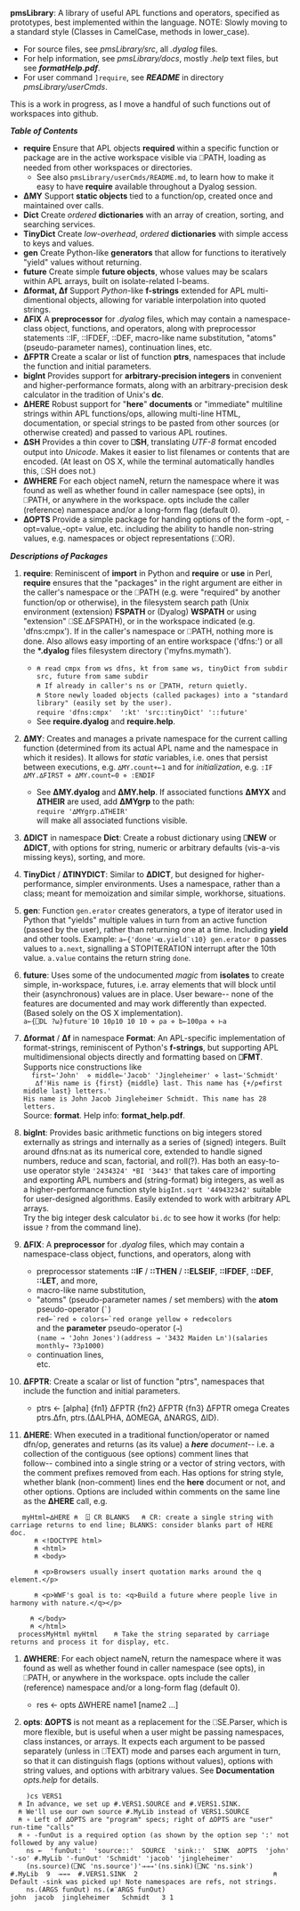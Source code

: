 __pmsLibrary__: A library of useful APL functions and operators, specified as prototypes, best implemented within the language. 
NOTE: Slowly moving to a standard style (Classes in CamelCase, methods in lower_case).

* For source files, see _pmsLibrary/src_, all _.dyalog_ files.
* For help information, see _pmsLibrary/docs_, mostly _.help_ text files, but see ___formatHelp.pdf___.
* For user command `]require`, see ___README___ in directory _pmsLibrary/userCmds_.

This is a work in progress, as I move a handful of such functions out of workspaces into github.

___Table of Contents___  

* __require__     Ensure that APL objects __required__ within a specific function or package are in the active workspace visible via ⎕PATH, loading as needed from other workspaces or directories. 
   - See also `pmsLibrary/userCmds/README.md`, to learn how to make it easy to have __require__ available throughout a Dyalog session. 
* __∆MY__         Support __static objects__ tied to a function/op, created once and maintained over calls.
* __Dict__        Create _ordered_ __dictionaries__ with an array of creation, sorting, and searching services.
* __TinyDict__    Create _low-overhead_, _ordered_ __dictionaries__ with simple access to keys and values.
* __gen__         Create Python-like __generators__ that allow for functions to iteratively "yield" values without returning.
* __future__      Create simple __future objects__, whose values may be scalars within APL arrays, built on isolate-related I-beams.
* __∆format, ∆f__ Support _Python_-like __f-strings__ extended for APL multi-dimentional objects, allowing for variable interpolation into quoted strings.
* __∆FIX__        A __preprocessor__ for _.dyalog_ files, which may contain a namespace-class object, functions, and operators, along with preprocessor statements ::IF, ::IFDEF, ::DEF, macro-like name substitution, "atoms" (pseudo-parameter names), continuation lines, etc.
* __∆FPTR__      Create a scalar or list of function __ptrs__, namespaces that include the function and initial parameters.
* __bigInt__  Provides support for __arbitrary-precision integers__ in convenient and higher-performance formats, along with an arbitrary-precision desk calculator in the tradition of Unix's __dc__.
* __∆HERE__       Robust support for "__here__" __documents__ or "immediate" multiline strings within APL functions/ops, allowing multi-line HTML, documentation, or special strings to be pasted from other sources (or otherwise created) and passed to various APL routines.
* __∆SH__  Provides a thin cover to __⎕SH__, translating _UTF-8_ format encoded output into _Unicode_. Makes it easier to list filenames or contents that are encoded. (At least on OS X, while the terminal automatically handles this, ⎕SH does not.)
* __∆WHERE__   For each object nameN, return the namespace where it was found as well as whether found in caller namespace (see opts), in ⎕PATH, or anywhere in the workspace. opts include the caller (reference) namespace and/or a long-form flag (default 0).
* __∆OPTS__ Provide a simple package for handing options of the form -opt, -opt=value,-opt= value, etc. including the ability
to handle non-string values, e.g. namespaces or object representations (⎕OR).  

___Descriptions of Packages___
1. __require__: Reminiscent of __import__ in Python and __require__ or __use__ in Perl, __require__ ensures that the "packages" in the right argument are either in the caller's namespace or the ⎕PATH (e.g. were "required" by another function/op or otherwise), in the filesystem search path (Unix environment (extension) __FSPATH__ or (Dyalog) __WSPATH__ or using "extension" ⎕SE.∆FSPATH), or in the workspace indicated (e.g. 'dfns:cmpx'). If in the caller's namespace or ⎕PATH, nothing more is done. Also allows easy importing of an entire workspace ('dfns:') or all the __\*.dyalog__ files filesystem directory ('myfns.mymath').
   * ``⍝ read cmpx from ws dfns, kt from same ws, tinyDict from subdir src, future from same subdir``<br>
     ``⍝ If already in caller's ns or ⎕PATH, return quietly.``<br>
     ``⍝ Store newly loaded objects (called packages) into a "standard library" (easily set by the user).``<br>
     ``require 'dfns:cmpx'  ':kt' 'src::tinyDict' '::future' ``                                                
   * See __require.dyalog__ and __require.help__.
1. __∆MY__: Creates and manages a private namespace for the current calling function (determined from its actual APL name and the namespace in which it resides). It allows for *static* variables, i.e. ones that persist between executions, e.g. ``∆MY.count+←1`` 
and for *initialization*, e.g. 
``:IF ∆MY.∆FIRST ⋄ ∆MY.count←0 ⋄ :ENDIF``
   * See __∆MY.dyalog__ and __∆MY.help__. If associated functions __∆MYX__ and __∆THEIR__ are used, add __∆MYgrp__ to the path:<br>
   ``require '∆MYgrp.∆THEIR'``<br>will make all associated functions visible.
1. __∆DICT__ in namespace __Dict__: Create a robust dictionary using __⎕NEW__ or __∆DICT__, with options for string, numeric or arbitrary defaults (vis-a-vis missing keys), sorting, and more.
1. __TinyDict__ / __∆TINYDICT__: Similar to __∆DICT__, but designed for higher-performance, simpler environments. Uses a namespace, rather than a class; meant for memoization and similar simple, workhorse, situations.
1. __gen__: Function ``gen.erator`` creates generators, a type of iterator used in Python that "yields" multiple values in turn from an active function (passed by the user), rather than returning one at a time. Including __yield__ and other tools. 
Example: ``a←{'done'⊣⍺.yield¨⍳10} gen.erator 0`` passes values to ``a.next``, signalling a STOPITERATION interrupt after the 10th value. ``a.value`` contains the return string ``done``.
1. __future__: Uses some of the undocumented _magic_ from __isolates__ to create simple, in-workspace, futures, i.e. array elements that will block until their (asynchronous) values are in place. User beware-- none of the features are documented and may work differently than expected. (Based solely on the OS X implementation).<br>
``a←{⎕DL ?⍵}future¨10 10⍴10 10 10 ⋄ ⍴a ⋄ b←100⍴a ⋄ ⊢a``
1. __∆format__ / __∆f__ in namespace __Format__: An APL-specific implementation of format-strings, reminiscent of Python's __f-strings__, but supporting APL multidimensional objects directly and formatting based on __⎕FMT__. Supports nice constructions like<br>
      ``   first←'John'  ⋄ middle←'Jacob' 'Jingleheimer' ⋄ last←'Schmidt'  ``<br>
      ``   ∆f'His name is {first} {middle} last. This name has {+/⍴∊first middle last} letters.'``<br>
      ``His name is John Jacob Jingleheimer Schmidt. This name has 28 letters.``<br>
Source: __format__. Help info: __format_help.pdf__.
1. __bigInt__: Provides basic arithmetic functions on big integers stored externally as strings
and internally as a series of (signed) integers. Built around dfns:nat as its numerical core,  extended to handle signed numbers,
reduce and scan, factorial, and roll(?). Has both an easy-to-use operator style ``'2434324' *BI '3443'`` that takes care of importing and exporting APL numbers and (string-format) big integers, as well as a higher-performance function style ``bigInt.sqrt '449432342'`` suitable for user-designed algorithms. Easily extended to work with arbitrary APL arrays.<br>
   Try the big integer desk calculator `bi.dc` to see how it works (for help: issue `?` from the command line).
1. __∆FIX__:     A __preprocessor__ for _.dyalog_ files, which may contain a namespace-class object, functions, and operators, along with 
   * preprocessor statements __::IF__ / __::THEN__ / __::ELSEIF__, __::IFDEF__, __::DEF__, __::LET__, and more, 
   * macro-like name substitution, 
   * "atoms" (pseudo-parameter names / set members) with the __atom__ pseudo-operator (``` ` ```)    
       ```red←`red ⋄ colors←`red orange yellow ⋄ red∊colors```    
       and the __parameter__ pseudo-operator (```→```)    
       ```(name → 'John Jones')(address → '3432 Maiden Ln')(salaries monthly→ ?3⍴1000)``` 
   * continuation lines,   
   etc.
1. __∆FPTR__:  Create a scalar or list of function "ptrs", namespaces that include the function and initial parameters.
     * ptrs ←  [alpha] {fn1} ∆FPTR {fn2} ∆FPTR {fn3} ∆FPTR omega
       Creates ptrs.∆fn, ptrs.(∆ALPHA, ∆OMEGA, ∆NARGS, ∆ID).
     
1. __∆HERE__: When executed in a traditional function/operator or named dfn/op, 
generates and returns (as its value) a ___here__ document_-- i.e. a collection of the contiguous (see options) comment lines that  
follow-- combined into a single string or a vector of string vectors, with the comment prefixes removed from each. 
Has options for string style, whether blank (non-comment) lines end the __here__ document or not, and other options. 
Options are included within comments on the same line as the __∆HERE__ call, e.g.<br>
``` 
   myHtml←∆HERE ⍝  ⍠ CR BLANKS   ⍝ CR: create a single string with carriage returns to end line; BLANKS: consider blanks part of HERE doc.
      ⍝ <!DOCTYPE html>
      ⍝ <html>
      ⍝ <body>

      ⍝ <p>Browsers usually insert quotation marks around the q element.</p>

      ⍝ <p>WWF's goal is to: <q>Build a future where people live in harmony with nature.</q></p>

     ⍝ </body>
     ⍝ </html>
  processMyHtml myHtml    ⍝ Take the string separated by carriage returns and process it for display, etc.
 ```
 
1. __∆WHERE__:     For each object nameN, return the namespace where it was found as well as whether found in caller namespace (see opts), in ⎕PATH, or anywhere in the workspace. opts include the caller (reference) namespace and/or a long-form flag (default 0).
   * res ←  opts ∆WHERE name1 [name2 ...]

12. __opts__: __∆OPTS__ is not meant as a replacement for the ⎕SE.Parser, which is more flexible, but is useful when a user might be passing namespaces, class instances, or arrays.  It expects each argument to be passed separately (unless in ⎕TEXT) mode and parses each argument in turn, so that it can distinguish flags (options without values), options with string values, and options with arbitrary values.  See __Documentation__ _opts.help_ for details.     
``` ⍝ Example
    )cs VERS1   
  ⍝ In advance, we set up #.VERS1.SOURCE and #.VERS1.SINK.
  ⍝ We'll use our own source #.MyLib instead of VERS1.SOURCE
  ⍝ ∘ Left of ∆OPTS are "program" specs; right of ∆OPTS are "user" run-time "calls"
  ⍝ ∘ -funOut is a required option (as shown by the option sep ':' not followed by any value)
    ns ←  'funOut:'  'source::'  SOURCE  'sink::'  SINK  ∆OPTS  'john' '-so' #.MyLib '-funOut' 'Schmidt' 'jacob' 'jingleheimer' 
    (ns.source)(⎕NC 'ns.source')'→→→'(ns.sink)(⎕NC 'ns.sink')    
#.MyLib  9  →→→  #.VERS1.SINK  2                                  ⍝ Default -sink was picked up! Note namespaces are refs, not strings.
    ns.(ARGS funOut) ns.(≢¨ARGS funOut)          
john  jacob  jingleheimer   Schmidt   3 1
```
 
                                                  

